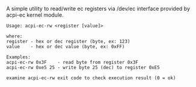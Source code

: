 A simple utility to read/write ec registers via /dev/ec interface provided by acpi-ec kernel module.

```
Usage: acpi-ec-rw <register [value]>

where:
register - hex or dec register (byte, ex: 123)
value    - hex or dec value (byte, ex: 0xFF)

Examples:
acpi-ec-rw 0x3F    - read byte from register 0x3F
acpi-ec-rw 0xe5 25 - write byte 25 (dec) to register 0xE5

examine acpi-ec-rw exit code to check execution result (0 = ok)
```
